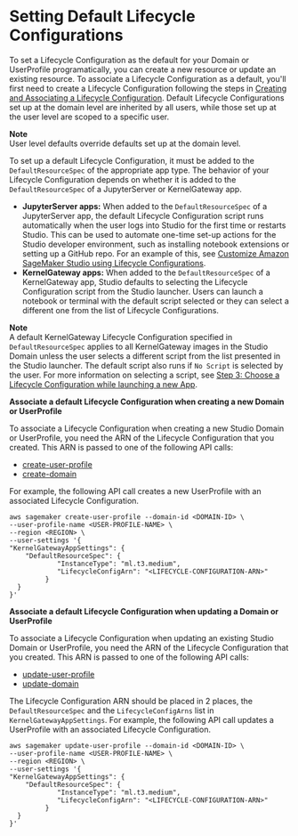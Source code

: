 # Setting Default Lifecycle Configurations<a name="studio-lcc-defaults"></a>

To set a Lifecycle Configuration as the default for your Domain or UserProfile programatically, you can create a new resource or update an existing resource\. To associate a Lifecycle Configuration as a default, you'll first need to create a Lifecycle Configuration following the steps in [Creating and Associating a Lifecycle Configuration](studio-lcc-create.md)\. Default Lifecycle Configurations set up at the domain level are inherited by all users, while those set up at the user level are scoped to a specific user\. 

**Note**  
User level defaults override defaults set up at the domain level\.

To set up a default Lifecycle Configuration, it must be added to the `DefaultResourceSpec` of the appropriate app type\. The behavior of your Lifecycle Configuration depends on whether it is added to the `DefaultResourceSpec` of a JupyterServer or KernelGateway app\. 
+ **JupyterServer apps:** When added to the `DefaultResourceSpec` of a JupyterServer app, the default Lifecycle Configuration script runs automatically when the user logs into Studio for the first time or restarts Studio\. This can be used to automate one\-time set\-up actions for the Studio developer environment, such as installing notebook extensions or setting up a GitHub repo\. For an example of this, see [Customize Amazon SageMaker Studio using Lifecycle Configurations](http://aws.amazon.com/blogs/machine-learning/customize-amazon-sagemaker-studio-using-lifecycle-configurations/)\.
+ **KernelGateway apps:** When added to the `DefaultResourceSpec` of a KernelGateway app, Studio defaults to selecting the Lifecycle Configuration script from the Studio launcher\. Users can launch a notebook or terminal with the default script selected or they can select a different one from the list of Lifecycle Configurations\.

**Note**  
A default KernelGateway Lifecycle Configuration specified in `DefaultResourceSpec` applies to all KernelGateway images in the Studio Domain unless the user selects a different script from the list presented in the Studio launcher\. The default script also runs if `No Script` is selected by the user\. For more information on selecting a script, see [Step 3: Choose a Lifecycle Configuration while launching a new App](studio-lcc-create.md#create-kgw)\.

**Associate a default Lifecycle Configuration when creating a new Domain or UserProfile**

To associate a Lifecycle Configuration when creating a new Studio Domain or UserProfile, you need the ARN of the Lifecycle Configuration that you created\. This ARN is passed to one of the following API calls:
+ [create\-user\-profile](https://docs.aws.amazon.com/sagemaker/latest/APIReference/API_CreateUserProfile.html)
+ [create\-domain](https://docs.aws.amazon.com/sagemaker/latest/APIReference/API_CreateDomain.html)

For example, the following API call creates a new UserProfile with an associated Lifecycle Configuration\.

```
aws sagemaker create-user-profile --domain-id <DOMAIN-ID> \
--user-profile-name <USER-PROFILE-NAME> \
--region <REGION> \
--user-settings '{
"KernelGatewayAppSettings": {
    "DefaultResourceSpec": { 
            "InstanceType": "ml.t3.medium",
            "LifecycleConfigArn": "<LIFECYCLE-CONFIGURATION-ARN>"
         }
  }
}'
```

**Associate a default Lifecycle Configuration when updating a Domain or UserProfile**

To associate a Lifecycle Configuration when updating an existing Studio Domain or UserProfile, you need the ARN of the Lifecycle Configuration that you created\. This ARN is passed to one of the following API calls:
+ [update\-user\-profile](https://docs.aws.amazon.com/sagemaker/latest/APIReference/API_UpdateUserProfile.html)
+ [update\-domain](https://docs.aws.amazon.com/sagemaker/latest/APIReference/API_UpdateDomain.html)

The Lifecycle Configuration ARN should be placed in 2 places, the `DefaultResourceSpec` and the `LifecycleConfigArns` list in `KernelGatewayAppSettings`\. For example, the following API call updates a UserProfile with an associated Lifecycle Configuration\.

```
aws sagemaker update-user-profile --domain-id <DOMAIN-ID> \
--user-profile-name <USER-PROFILE-NAME> \
--region <REGION> \
--user-settings '{
"KernelGatewayAppSettings": {
    "DefaultResourceSpec": {
            "InstanceType": "ml.t3.medium",
            "LifecycleConfigArn": "<LIFECYCLE-CONFIGURATION-ARN>"
         }
  }
}'
```